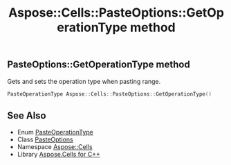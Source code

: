 ﻿---
title: Aspose::Cells::PasteOptions::GetOperationType method
linktitle: GetOperationType
second_title: Aspose.Cells for C++ API Reference
description: 'Aspose::Cells::PasteOptions::GetOperationType method. Gets and sets the operation type when pasting range in C++.'
type: docs
weight: 1400
url: /cpp/aspose.cells/pasteoptions/getoperationtype/
---
## PasteOptions::GetOperationType method


Gets and sets the operation type when pasting range.

```cpp
PasteOperationType Aspose::Cells::PasteOptions::GetOperationType()
```

## See Also

* Enum [PasteOperationType](../../pasteoperationtype/)
* Class [PasteOptions](../)
* Namespace [Aspose::Cells](../../)
* Library [Aspose.Cells for C++](../../../)
